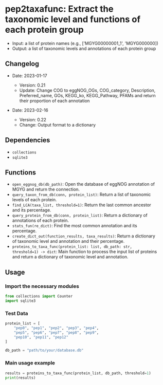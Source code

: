 # pep2taxafunc: Extract the taxonomic level and functions of each protein group
- Input: a list of protein names (e.g., ['MGYG00000001_1', 'MGYG000000])
- Output: a list of taxonomic levels and annotations of each protein group

## Changelog

- Date: 2023-01-17
  - Version: 0.21
  - Update: Change COG to eggNOG_OGs, COG_category, Description, Preferred_name, GOs, KEGG_ko, KEGG_Pathway, PFAMs and return their proportion of each annotation

- Date: 2023-02-16
  - Version: 0.22
  - Change: Output format to a dictionary



## Dependencies

- `collections`
- `sqlite3`

## Functions

- `open_eggnog_db(db_path)`: Open the database of eggNOG annotation of MGYG and return the connection.
- `query_taxon_from_db(conn, protein_list)`: Return a list of taxonomic levels of each protein.
- `find_LCA(taxa_list, threshold=1)`: Return the last common ancestor and its percentage.
- `query_protein_from_db(conn, protein_list)`: Return a dictionary of annotations of each protein.
- `stats_fun(re_dict)`: Find the most common annotation and its percentage.
- `create_dict_out(function_results, taxa_results)`: Return a dictionary of taxonomic level and annotation and their percentage.
- `proteins_to_taxa_func(protein_list: list, db_path: str, threshold=1) -> dict`: Main function to process the input list of proteins and return a dictionary of taxonomic level and annotation.


## Usage
### Import the necessary modules
```python
from collections import Counter
import sqlite3
```
### Test Data
```python
protein_list = [
    "pep0", "pep1", "pep2", "pep3", "pep4",
    "pep5", "pep6", "pep7", "pep8", "pep9",
    "pep10", "pep11", "pep12"
]

db_path = "path/to/your/database.db"
```
### Main usage example
```python
results = proteins_to_taxa_func(protein_list, db_path, threshold=1)
print(results)
```
